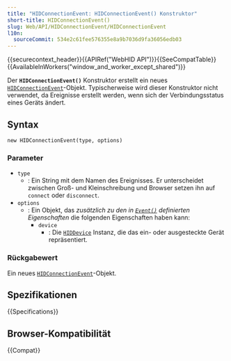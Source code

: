 ```yaml
---
title: "HIDConnectionEvent: HIDConnectionEvent() Konstruktor"
short-title: HIDConnectionEvent()
slug: Web/API/HIDConnectionEvent/HIDConnectionEvent
l10n:
  sourceCommit: 534e2c61fee576355e8a9b7036d9fa36056edb03
---
```


{{securecontext_header}}{{APIRef("WebHID API")}}{{SeeCompatTable}}{{AvailableInWorkers("window_and_worker_except_shared")}}

Der **`HIDConnectionEvent()`** Konstruktor erstellt ein neues [`HIDConnectionEvent`](/de/docs/Web/API/HIDConnectionEvent)-Objekt. Typischerweise wird dieser Konstruktor nicht verwendet, da Ereignisse erstellt werden, wenn sich der Verbindungsstatus eines Geräts ändert.

## Syntax

```js-nolint
new HIDConnectionEvent(type, options)
```

### Parameter

- `type`
  - : Ein String mit dem Namen des Ereignisses.
    Er unterscheidet zwischen Groß- und Kleinschreibung und Browser setzen ihn auf `connect` oder `disconnect`.
- `options`
  - : Ein Objekt, das _zusätzlich zu den in [`Event()`](/de/docs/Web/API/Event/Event) definierten Eigenschaften_ die folgenden Eigenschaften haben kann:
    - `device`
      - : Die [`HIDDevice`](/de/docs/Web/API/HIDDevice) Instanz, die das ein- oder ausgesteckte Gerät repräsentiert.

### Rückgabewert

Ein neues [`HIDConnectionEvent`](/de/docs/Web/API/HIDConnectionEvent)-Objekt.

## Spezifikationen

{{Specifications}}

## Browser-Kompatibilität

{{Compat}}
